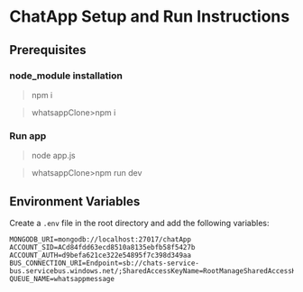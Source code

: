 # ChatApp Setup and Run Instructions

## Prerequisites

### node_module installation

  >npm i

  >whatsappClone>npm i

### Run app

  >node app.js

  >whatsappClone>npm run dev

## Environment Variables

Create a `.env` file in the root directory and add the following variables:

```env
MONGODB_URI=mongodb://localhost:27017/chatApp
ACCOUNT_SID=ACd84fdd63ecd8510a8135ebfb58f5427b
ACCOUNT_AUTH=d9befa621ce322e54895f7c398d349aa
BUS_CONNECTION_URI=Endpoint=sb://chats-service-bus.servicebus.windows.net/;SharedAccessKeyName=RootManageSharedAccessKey;SharedAccessKey=3v34BGBWIDCd6d7q1FyWcUuFJtpuJIrDE+ASbKyROJQ=
QUEUE_NAME=whatsappmessage
```
